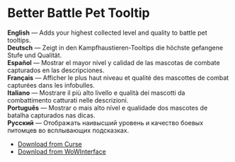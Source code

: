 Better Battle Pet Tooltip
============================

**English** — Adds your highest collected level and quality to battle pet tooltips.  
**Deutsch** — Zeigt in den Kampfhaustieren-Tooltips die höchste gefangene Stufe und Qualität.  
**Español** — Mostrar el mayor nivel y calidad de las mascotas de combate capturados en las descripciones.  
**Français** — Afficher le plus haut niveau et qualité des mascottes de combat capturées dans les infobulles.  
**Italiano** — Mostrare il più alto livello e qualità dei mascotti da combattimento catturati nelle descrizioni.  
**Português** — Mostrar o mais alto nível e qualidade dos mascotes de batalha capturados nas dicas.  
**Русский** — Отображать наивысший уровень и качество боевых питомцев во всплывающих подсказках.

* [Download from Curse](https://mods.curse.com/addons/wow/betterbattlepettooltip)
* [Download from WoWInterface](https://www.wowinterface.com/downloads/info21978-BetterBattlePetTooltip.html)
